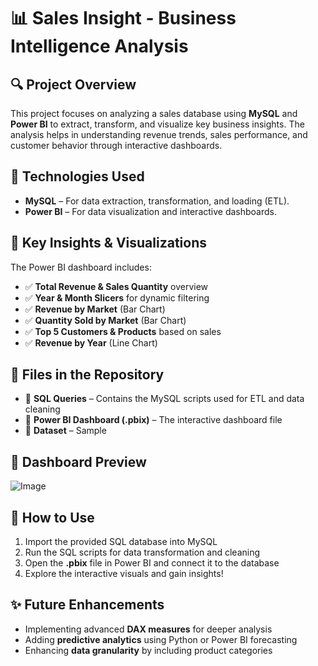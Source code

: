 # 📊 Sales Insight - Business Intelligence Analysis  

## 🔍 Project Overview  
This project focuses on analyzing a sales database using **MySQL** and **Power BI** to extract, transform, and visualize key business insights. The analysis helps in understanding revenue trends, sales performance, and customer behavior through interactive dashboards.  

## 🚀 Technologies Used  
- **MySQL** – For data extraction, transformation, and loading (ETL).  
- **Power BI** – For data visualization and interactive dashboards.  

## 📌 Key Insights & Visualizations  
The Power BI dashboard includes:  
- ✅ **Total Revenue & Sales Quantity** overview  
- ✅ **Year & Month Slicers** for dynamic filtering  
- ✅ **Revenue by Market** (Bar Chart)  
- ✅ **Quantity Sold by Market** (Bar Chart)  
- ✅ **Top 5 Customers & Products** based on sales  
- ✅ **Revenue by Year** (Line Chart)  

## 📂 Files in the Repository  
- 📁 **SQL Queries** – Contains the MySQL scripts used for ETL and data cleaning  
- 📁 **Power BI Dashboard (.pbix)** – The interactive dashboard file  
- 📁 **Dataset** – Sample 
## 📸 Dashboard Preview  
![Image](https://github.com/user-attachments/assets/233e28ff-caab-4e10-a15c-afa671e27d07)

## 📢 How to Use  
1. Import the provided SQL database into MySQL  
2. Run the SQL scripts for data transformation and cleaning  
3. Open the **.pbix** file in Power BI and connect it to the database  
4. Explore the interactive visuals and gain insights!  

## ✨ Future Enhancements  
- Implementing advanced **DAX measures** for deeper analysis  
- Adding **predictive analytics** using Python or Power BI forecasting  
- Enhancing **data granularity** by including product categories  

